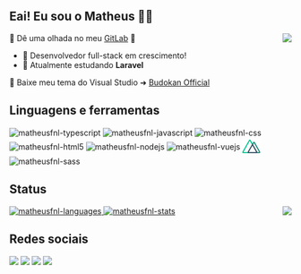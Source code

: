 ## Eai! Eu sou o Matheus 👋😉
<div style="display: inline;">
  <img align="right" height="170px" src="https://static.wikia.nocookie.net/hollowknight/images/4/49/Cut_Last_Stag_Sleeping.gif/revision/latest/scale-to-width-down/521?cb=20200928204750">
</div>

🦊 Dê uma olhada no meu [GitLab](https://gitlab.com/matheusfunil) 🦊
- 🔭 Desenvolvedor full-stack em crescimento!
- 🌱 Atualmente estudando **Laravel**


🔮 Baixe meu tema do Visual Studio ➜  [Budokan Official](https://marketplace.visualstudio.com/items?itemName=matheusfunil.budokan-theme)
## Linguagens e ferramentas

<div style="display: inline_block">
  <img alt="matheusfnl-typescript" align="center" width="32px" height="32px" src="https://upload.wikimedia.org/wikipedia/commons/thumb/4/4c/Typescript_logo_2020.svg/2048px-Typescript_logo_2020.svg.png" />
  <img alt="matheusfnl-javascript" align="center" width="32px" height="32px" src="https://cdn.jsdelivr.net/gh/devicons/devicon/icons/javascript/javascript-original.svg" />
  <img alt="matheusfnl-css" align="center" width="32px" height="32px" src="https://cdn.jsdelivr.net/gh/devicons/devicon/icons/css3/css3-original.svg" />
  <img alt="matheusfnl-html5" align="center" width="32px" height="32px" src="https://cdn.jsdelivr.net/gh/devicons/devicon/icons/html5/html5-original.svg" />
  <img alt="matheusfnl-nodejs" align="center" width="32px" height="32px" src="https://cdn.iconscout.com/icon/free/png-256/free-node-js-1174925.png?f=webp" />
  <img alt="matheusfnl-vuejs" align="center" width="32px" height="32px" src="https://cdn.jsdelivr.net/gh/devicons/devicon/icons/vuejs/vuejs-original.svg" />
  <img alt="matheusfnl-nuxt" align="center" width="32px" height="32px" src="https://raw.githubusercontent.com/devicons/devicon/1119b9f84c0290e0f0b38982099a2bd027a48bf1/icons/nuxtjs/nuxtjs-original.svg">
  <img alt="matheusfnl-sass" align="center" width="32px" height="32px" src="https://cdn.jsdelivr.net/gh/devicons/devicon/icons/sass/sass-original.svg" />
</div>

## Status

<div style="display: inline;">
  <img align="right" height="160px" src="https://i.pinimg.com/originals/d0/0c/17/d00c17628d6bf86b4f51a2bc1a81a37b.gif">
</div>

<div align="left">
  <a target="_blank" href="https://github.com/matheusfnl">
  <img alt="matheusfnl-languages" height="150em" src="https://github-readme-stats.vercel.app/api/top-langs/?username=matheusfnl&layout=compact&langs_count=7&theme=dracula"/>
  <img alt="matheusfnl-stats" height="150em" src="https://github-readme-stats.vercel.app/api?username=matheusfnl&show_icons=true&theme=dracula&include_all_commits=true&count_private=true"/>
  </a>
</div>


## Redes sociais

<div style="display: inline_block">
  <a href="matheusggco01@gmail.com"><img src="https://img.shields.io/badge/Gmail-%23334?style=for-the-badge&logo=gmail&logoColor=white" target="_blank" /><a/>
  <a href="https://gitlab.com/matheusfunil"><img src="https://img.shields.io/badge/GitLab-330F63?style=for-the-badge&logo=gitlab&logoColor=white" target="_blank" /><a/>
  <a href="https://www.instagram.com/matheus.funxl/"><img src="https://img.shields.io/badge/Instagram-E4405F?style=for-the-badge&logo=instagram&logoColor=white" target="_blank" /><a/>
  <a href="https://www.linkedin.com/in/matheusgabrielgco/"><img src="https://img.shields.io/badge/LinkedIn-0077B5?style=for-the-badge&logo=linkedin&logoColor=white" target="_blank" /><a/>
</div>
